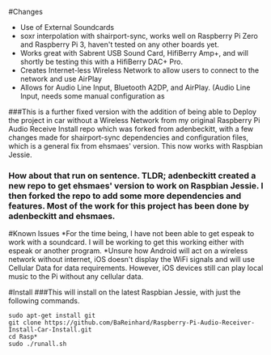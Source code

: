 #Changes
* Use of External Soundcards
* soxr interpolation with shairport-sync, works well on Raspberry Pi Zero and Raspberry Pi 3, haven't tested on any other boards yet.
* Works great with Sabrent USB Sound Card, HifiBerry Amp+, and will shortly be testing this with a HifiBerry DAC+ Pro.
* Creates Internet-less Wireless Network to allow users to connect to the network and use AirPlay
* Allows for Audio Line Input, Bluetooth A2DP, and AirPlay. (Audio Line Input, needs some manual configuration as

###This is a further fixed version with the addition of being able to Deploy the project in car without a Wireless Network from my original Raspberry Pi Audio Receive Install repo which was forked from adenbeckitt, with a few changes made for shairport-sync dependencies and configuration files, which is a general fix from ehsmaes' version. This now works with Raspbian Jessie.
### How about that run on sentence. TLDR; adenbeckitt created a new repo to get ehsmaes' version to work on Raspbian Jessie. I then forked the repo to add some more dependencies and features. Most of the work for this project has been done by adenbeckitt and ehsmaes.

#Known Issues
*For the time being, I have not been able to get espeak to work with a soundcard. I will be working to get this working either with espeak or another program.
*Unsure how Android will act on a wireless network without internet, iOS doesn't display the WiFi signals and will use Cellular Data for data requirements. However, iOS devices still can play local music to the Pi without any cellular data.

#Install
###This will install on the latest Raspbian Jessie, with just the following commands.

```
sudo apt-get install git
git clone https://github.com/BaReinhard/Raspberry-Pi-Audio-Receiver-Install-Car-Install.git
cd Rasp*
sudo ./runall.sh
```

